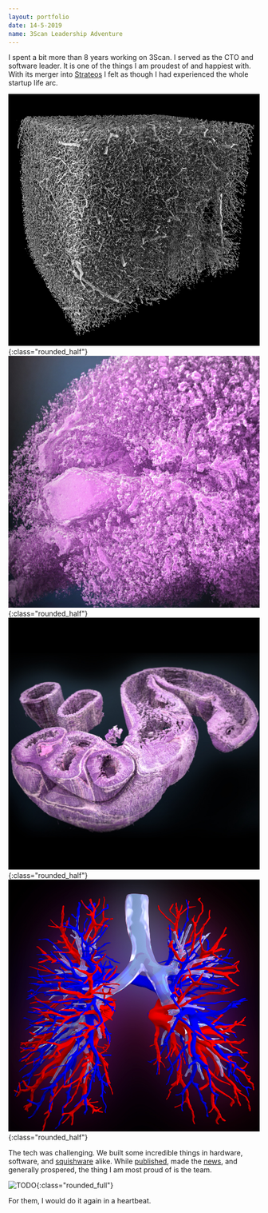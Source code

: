 ```yaml
---
layout: portfolio
date: 14-5-2019
name: 3Scan Leadership Adventure
---
```


I spent a bit more than 8 years working on 3Scan. I served as the CTO and software leader.
It is one of the things I am proudest of and
happiest with.  With its merger into [Strateos](https://strateos.com/) I felt as though I had experienced the whole startup life arc.  

![alt text](/images/threescan/vasc_small.jpg "Renders from Dylan"){:class="rounded_half"}
![alt text](/images/threescan/aveo_small.jpg "Renders from Dylan"){:class="rounded_half"}
![alt text](/images/threescan/intestine_small.jpg "Renders from Alex"){:class="rounded_half"}
![alt text](/images/threescan/lungs_small.jpg "Renders from Alex"){:class="rounded_half"}

The tech was challenging.  We built some incredible things in hardware, software, and [squishware](https://trademarks.justia.com/873/56/squishware-87356821.html) alike. While [published](https://scholar.google.com/scholar?hl=en&as_sdt=0%2C5&q=3scan&btnG=),
made the [news](https://news.google.com/search?q=3scan), and generally prospered, 
the thing I am most proud of is the team.  

![TODO](/images/threescan/TODO.jpg "2019 3Scan Team"){:class="rounded_full"}

For them, I would do it again in a heartbeat.
